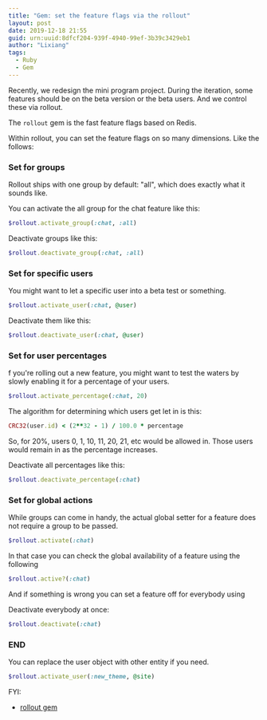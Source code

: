 ```yaml
---
title: "Gem: set the feature flags via the rollout"
layout: post
date: 2019-12-18 21:55
guid: urn:uuid:8dfcf204-939f-4940-99ef-3b39c3429eb1
author: "Lixiang"
tags:
  - Ruby
  - Gem
---
```


Recently, we redesign the mini program project. During the iteration, some features should be on the beta version or the beta users. And we control these via rollout.

The `rollout` gem is the fast feature flags based on Redis.

Within rollout, you can set the feature flags on so many dimensions. Like the follows:

### Set for groups
Rollout ships with one group by default: "all", which does exactly what it sounds like.

You can activate the all group for the chat feature like this:

```ruby
$rollout.activate_group(:chat, :all)
```
Deactivate groups like this:

```ruby
$rollout.deactivate_group(:chat, :all)
```

### Set for specific users

You might want to let a specific user into a beta test or something.

```ruby
$rollout.activate_user(:chat, @user)
```

Deactivate them like this:

```ruby
$rollout.deactivate_user(:chat, @user)
```
### Set for user percentages

f you're rolling out a new feature, you might want to test the waters by slowly enabling it for a percentage of your users.

```ruby
$rollout.activate_percentage(:chat, 20)
```

The algorithm for determining which users get let in is this:

```ruby
CRC32(user.id) < (2**32 - 1) / 100.0 * percentage
```
So, for 20%, users 0, 1, 10, 11, 20, 21, etc would be allowed in. Those users would remain in as the percentage increases.

Deactivate all percentages like this:

```ruby
$rollout.deactivate_percentage(:chat)
```

### Set for global actions
While groups can come in handy, the actual global setter for a feature does not require a group to be passed.

```ruby
$rollout.activate(:chat)
```

In that case you can check the global availability of a feature using the following

```ruby
$rollout.active?(:chat)
```
And if something is wrong you can set a feature off for everybody using

Deactivate everybody at once:

```ruby
$rollout.deactivate(:chat)
```

### END
You can replace the user object with other entity if you need.

```ruby
$rollout.activate_user(:new_theme, @site)
```

FYI:

- [rollout gem](https://github.com/fetlife/rollout)
